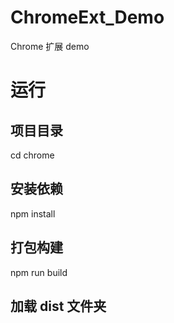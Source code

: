 # ChromeExt_Demo
Chrome 扩展 demo

# 运行

## 项目目录
cd chrome
## 安装依赖
npm install
## 打包构建
npm run build

## 加载 dist 文件夹